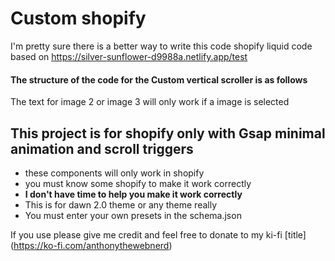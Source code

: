 # Custom shopify
I'm pretty sure there is a better way to write this code 
 shopify liquid code based on https://silver-sunflower-d9988a.netlify.app/test 
 
 #### The structure of the code for the Custom vertical scroller is as follows
 The text for image 2 or image 3 will only work if a image is selected

## This project is for shopify only with Gsap minimal animation and scroll triggers
- these components will only work in shopify
- you must know some shopify to make it work correctly
- **I don't have time to help you make it work correctly**
- This is for dawn 2.0 theme or any theme really
- You must enter your own presets in the schema.json

If you use please give me credit  and feel free to donate to my ki-fi [title] (https://ko-fi.com/anthonythewebnerd)






